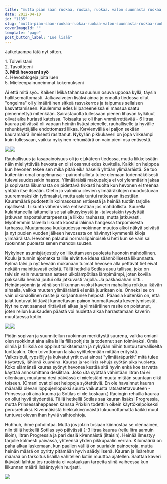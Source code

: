 ```yaml
---
title: "mutta pian saan ruokaa, ruokaa, ruokaa. valon suunnasta ruokaa, ruokaa, ruokaa."
date: 2012-04-10
id: "1135"
slug: "mutta-pian-saan-ruokaa-ruokaa-ruokaa-valon-suunnasta-ruokaa-ruokaa-ruokaa"
coverImageId: ""
template: "page"
post_button_label: "Lue lisää"
---
```


Jatketaampa tätä nyt sitten.

1\. Toivelistani  
2\. Tavoitteeni  
**3\. Mitä hevoseni syö**  
4\. Hevosblogeja joita luen  
5\. Mieleenpainuneimmat kokemukseni

Ai että mitä syö.. Kaiken! Mikä tahansa suuhun osuva uppoaa kyllä, täysin hallitsemattomasti. Jalkavaivojen lisäksi ainoa jo ennalta tiedossa ollut "ongelma" oli ylimääräinen sitkeä rasvakerros ja taipumus sellaisen kasvattamiseen. Kuulemma edes kilpatreeneissä ei massua saatu pienennettyä mitenkään. Sairastauolta tullessaan pienen lihavan kylkiluut olivat aika hurjasti kateissa. Toisaalta se oli ihan ymmärrettävää - 6 litraa kauraa päivässä oli vapaan heinän lisäksi pienelle, rauhalliselle ja hyvälle rehunkäyttäjälle ehdottomasti liikaa. Korvienväliä ei paljon sekään kauramäärä ilmeisesti rasittanut. Nykyään pikkukaveri on jopa virkeämpi kuin tullessaan, vaikka nykyinen rehumäärä on vain pieni osa entisestä.

[![](/images/IMG_5272.png)](http://4.bp.blogspot.com/-_47NUjTGnh4/T4RgKRLWHKI/AAAAAAAAAhI/bxdCVt-z8pA/s1600/IMG_5272.png)[![](/images/IMG_5270.png)](http://3.bp.blogspot.com/-P6zWUu1vowY/T4RgHppw1VI/AAAAAAAAAhA/CJTj62MpW-A/s1600/IMG_5270.png)

Rauhallisuus ja tasapainoisuus oli jo etukäteen tiedossa, mutta liikkeissään näin miellyttävää hevosta en olisi osannut edes kuvitella. Kaikki on helppoa kun hevonen tekee sen mikä pitää eikä häsellä yhtään ylimääräistä. Se tuo kuitenkin omat ongelmansa - painonhallinta tulee olemaan todennäköisesti tulevaisuudessakin haaste. Ylimääräisiä makupaloja ei voi ylenmäärin jakaa ja sopivasta liikunnasta on pidettävä tiukasti huolta kun hevonen ei treenaa yhtään itse itseään. Oletin jo valmiina olevien ylimääräkilojen muodostuvan suuremmaksikin työmaaksi, mutta asia tuntui ratkeavan itsestään. Kauramäärä pudotettiin kolmasosaan entisestä ja heinää tuotiin tarjolle rajallisesti. Liikunta väheni vielä entisestään jos mahdollista. Suurella kulahtaneella laitumella se sai alkusyksystä ja -talvestakin tyydyttää jatkuvan naposteluntarpeensa ja liikkui rauhassa, mutta jatkuvasti. Myöhemmin talvella liikunta koostui lähinnä hangessa tarpomisesta tarhassa. Muutamassa kuukaudessa ruokinnan muutos alkoi näkyä selvästi ja nyt puolen vuoden jälkeen hevosesta on hävinnyt kymmeniä kiloja ylimääräistä. Hevonen palautui normaalipainoiseksi heti kun se vain sai ruokinnan puolesta siihen mahdollisuuden.

Nykyinen asumisjärjestely on liikuttamisen puolesta huonoin mahdollinen. Koulu ja tunnin ajomatka tallille eivät tue ideaa säännöllisestä liikunnasta. Kylmä talvi ja nyt kevään mukanaan tuomat hevosen alla pettävät tiet eivät nekään mainittavasti edistä. Tällä hetkellä Sotilas asuu tallissa, joka on talvisin vain muutaman asteen ulkolämpötilaa lämpimämpi, joten kovilla pakkasilla heinää joutui olla jatkuvasti tarjolla. Ja pakkasiahan riitti.. Heinänsyönnin ja vähäisen liikunnan vuoksi kaverin mahalinja roikkuu ikävän alhaalla, vaikka muuten ylimääräistä ei enää juurikaan ole. Onneksi se on vain ulkonäöllinen rasite ja korjaantunee helposti. Pääasia kuitenkin on, että jalat tuntuvat kiittävät kannettavan painon huomattavasta keventymisestä. Nyt ne ovat saaneet riittävästi aikaa ja ylimääräinen rasite on poistunut, joten reilun kuukauden päästä voi huoletta alkaa harrastamaan kaverin muuttaessa kotiin.

[![](/images/IMG_5305.png)](http://4.bp.blogspot.com/-iggkar6Jhp0/T4RjYOp0NtI/AAAAAAAAAiQ/92QwWL1gwaA/s1600/IMG_5305.png)[![](/images/tui.png)](http://3.bp.blogspot.com/-aWnbmj1_B90/T4RjAss4EXI/AAAAAAAAAiA/uaYs7_Oawy4/s1600/tui.png)

Pidän sopivan ja suunnitellun ruokinnan merkitystä suurena, vaikka omiani olen ruokkinut aina aika lailla fiilispohjalta ja todennut sen toimivaksi. Omia silmiä ja fiiliksiä on oppinut tulkitsemaan ja nykyään niihin tuntuu turvalliselta luottaakin. Olen toivottoman laiska syöttelemään mitään erityistä. Valkosipuli, rypsiöljy ja kuivatut yrtit ovat ainoat "ylimääräpurkit" mitä tulee käytettyä, lähinnä kuureina. Kauraa ja teollisia rehuja syötän aika huoletta. Koko elämänsä kauraa syönyt hevonen kestää sitä hyvin enkä koe tarvetta käyttää annosmittana desilitraa. Joko sitä syöttää vähintään litran tai ei ollenkaan, muutama desi päivässä ei mielestäni muuta mitään suuntaan eikä toiseen. (Omani ovat olleet helppoja syötettäviä. En ole havainnut kauran määrällä olevan loppujenlopuksi suurta vaikutusta ratsastettavuuteen - Prinsessa oli aina kuuma ja Sotilas ei ole koskaan.) Racingin rehuilla kauraa on ollut hyvä täydentää. Tällä hetkellä Sotilas saa kauran lisäksi Progressia, mutta Prinsessaheppasen kanssa Prixikin todettiin oikein käyttökelpoiseksi perusrehuksi. Kivennäisistä hiekkakivennäistä lukuunottamatta kaikki muut tuntuvat olevan ihan hyviä vaihtoehtoja.

Huhhuh, ihme pohdintaa. Mutta jos jotain tosiaan kiinnostaa se olennainen, niin tällä hetkellä Sotilas syö päivässä 2-3 litraa kauraa (reilu litra aamuin illoin), litran Progressia ja pari desiä kivennäistä (iltaisin). Heinää ilmestyy tarjolle kolmesti päivässä, yhteensä yhden pikkupaalin verran. Kilomääriä on paha alkaa laskemaan, kun paalien välillä on suuriakin painoeroja, mutta heinän määrä on pyritty pitämään hyvin säädyllisenä. Kauran ja lisärehun määrää on tarkoitus lisäillä vähitellen kotiin muuttoa ajatellen. Saattaa kaveri ikävästi laihtua jos ruokinta ei vastaakaan tarpeita siinä vaiheessa kun liikunnan määrä lisääntyykin hurjasti.

[![](/images/tui2.png)](http://4.bp.blogspot.com/-lhUkdFhP8LY/T4RiAmSq_vI/AAAAAAAAAh4/4uEVdO4KfB8/s1600/tui2.png)
